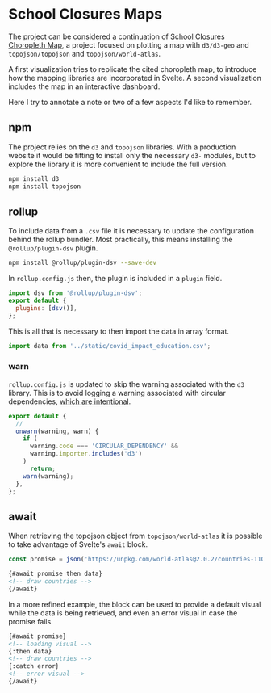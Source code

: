 # School Closures Maps

The project can be considered a continuation of [School Closures Choropleth Map](https://github.com/borntofrappe/learning-d3/tree/master/School%20Closures%20Choropleth%20Map), a project focused on plotting a map with `d3/d3-geo` and `topojson/topojson` and `topojson/world-atlas`.

A first visualization tries to replicate the cited choropleth map, to introduce how the mapping libraries are incorporated in Svelte. A second visualization includes the map in an interactive dashboard.

Here I try to annotate a note or two of a few aspects I'd like to remember.

## npm

The project relies on the `d3` and `topojson` libraries. With a production website it would be fitting to install only the necessary `d3-` modules, but to explore the library it is more convenient to include the full version.

```bash
npm install d3
npm install topojson
```

## rollup

To include data from a `.csv` file it is necessary to update the configuration behind the rollup bundler. Most practically, this means installing the `@rollup/plugin-dsv` plugin.

```bash
npm install @rollup/plugin-dsv --save-dev
```

In `rollup.config.js` then, the plugin is included in a `plugin` field.

```js
import dsv from '@rollup/plugin-dsv';
export default {
  plugins: [dsv()],
};
```

This is all that is necessary to then import the data in array format.

```js
import data from '../static/covid_impact_education.csv';
```

### warn

`rollup.config.js` is updated to skip the warning associated with the `d3` library. This is to avoid logging a warning associated with circular dependencies, [which are intentional](https://github.com/d3/d3-selection/issues/229#issuecomment-541355430).

```js
export default {
  //
  onwarn(warning, warn) {
    if (
      warning.code === 'CIRCULAR_DEPENDENCY' &&
      warning.importer.includes('d3')
    )
      return;
    warn(warning);
  },
};
```

## await

When retrieving the topojson object from `topojson/world-atlas` it is possible to take advantage of Svelte's `await` block.

```js
const promise = json('https://unpkg.com/world-atlas@2.0.2/countries-110m.json');
```

```html
{#await promise then data}
<!-- draw countries -->
{/await}
```

In a more refined example, the block can be used to provide a default visual while the data is being retrieved, and even an error visual in case the promise fails.

```html
{#await promise}
<!-- loading visual -->
{:then data}
<!-- draw countries -->
{:catch error}
<!-- error visual -->
{/await}
```
